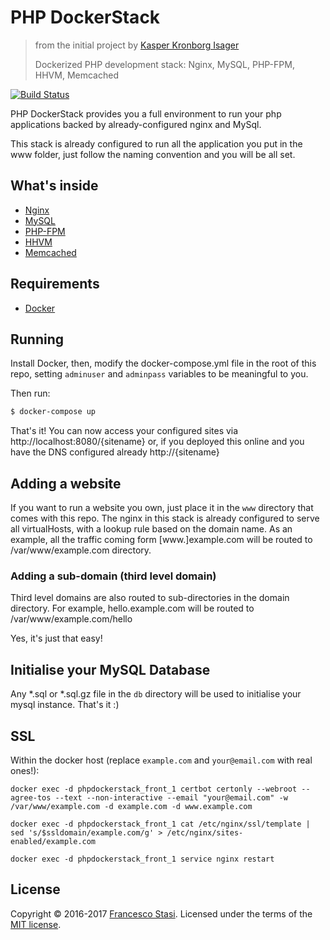 # PHP DockerStack
> from the initial project by [Kasper Kronborg Isager](http://github.com/kasperisager/php-dockerized)
>
> Dockerized PHP development stack: Nginx, MySQL, PHP-FPM, HHVM, Memcached

[![Build Status](https://travis-ci.org/fstasi/php-dockerstack.svg)](https://travis-ci.org/fstasi/php-dockerstack)

PHP DockerStack provides you a full environment to run your php applications backed by already-configured nginx and MySql.

This stack is already configured to run all the application you put in the www folder, just follow the naming convention and you will be all set.


## What's inside

* [Nginx](http://nginx.org/)
* [MySQL](http://www.mysql.com/)
* [PHP-FPM](http://php-fpm.org/)
* [HHVM](http://www.hhvm.com/)
* [Memcached](http://memcached.org/)

## Requirements

* [Docker](https://docs.docker.com/installation/)

## Running

Install Docker, then, modify the docker-compose.yml file in the root of this repo, setting `adminuser` and `adminpass` variables to be meaningful to you.


Then run:

```sh
$ docker-compose up
```

That's it! You can now access your configured sites via http://localhost:8080/{sitename} or, if you deployed this online and you have the DNS configured already http://{sitename}


## Adding a website

If you want to run a website you own, just place it in the `www` directory that comes with this repo.
The nginx in this stack is already configured to serve all virtualHosts, with a lookup rule based on the domain name.
As an example, all the traffic coming form [www.]example.com will be routed to /var/www/example.com directory.

### Adding a sub-domain (third level domain)

Third level domains are also routed to sub-directories in the domain directory. For example, hello.example.com will be routed to /var/www/example.com/hello

Yes, it's just that easy!


## Initialise your MySQL Database

Any *.sql or *.sql.gz file in the `db` directory will be used to initialise your mysql instance. That's it :)

## SSL

Within the docker host (replace `example.com` and `your@email.com` with real ones!):
```
docker exec -d phpdockerstack_front_1 certbot certonly --webroot --agree-tos --text --non-interactive --email "your@email.com" -w /var/www/example.com -d example.com -d www.example.com

docker exec -d phpdockerstack_front_1 cat /etc/nginx/ssl/template | sed 's/$ssldomain/example.com/g' > /etc/nginx/sites-enabled/example.com

docker exec -d phpdockerstack_front_1 service nginx restart
```


## License

Copyright &copy; 2016-2017 [Francesco Stasi](http://github.com/fstasi). Licensed under the terms of the [MIT license](LICENSE.md).